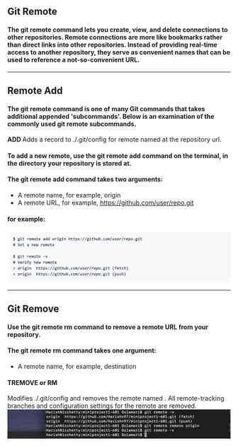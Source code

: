 ## Git Remote

#### The git remote command lets you create, view, and delete connections to other repositories. Remote connections are more like bookmarks rather than direct links into other repositories. Instead of providing real-time access to another repository, they serve as convenient names that can be used to reference a not-so-convenient URL.

---

## Remote Add

#### The git remote command is one of many Git commands that takes additional appended 'subcommands'. Below is an examination of the commonly used git remote subcommands.

**ADD <NAME> <URL>**
Adds a record to ./.git/config for remote named at the repository url.

#### To add a new remote, use the git remote add command on the terminal, in the directory your repository is stored at.
#### The git remote add command takes two arguments:
- A remote name, for example, origin
- A remote URL, for example, https://github.com/user/repo.git
#### for example: 
![remote add](./Images/Remote_add.png)

---

## Git Remove

#### Use the git remote rm command to remove a remote URL from your repository.
#### The git remote rm command takes one argument:
- A remote name, for example, destination

#### **TREMOVE or RM <NAME>**
Modifies ./.git/config and removes the remote named . All remote-tracking branches and configuration settings for the remote are removed.
![remote remove](./Images/Remote_remove.png)
